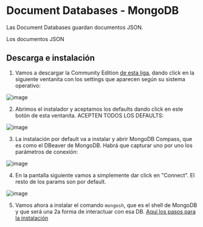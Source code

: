 # Document Databases - MongoDB

Las Document Databases guardan documentos JSON.

Los documentos JSON 

## Descarga e instalación

1. Vamos a descargar la Community Edition [de esta liga](https://www.mongodb.com/try/download/community), dando click en la siguiente ventanita con los settings que aparecen según su sistema operativo:

![image](https://user-images.githubusercontent.com/1316464/129503203-6f73804f-922d-44a7-a2fe-d5cb8f0d7a73.png)

2. Abrimos el instalador y aceptamos los defaults dando click en este botón de esta ventanita. ACEPTEN TODOS LOS DEFAULTS:

![image](https://user-images.githubusercontent.com/1316464/129503596-c00274a9-75ad-4dd1-b523-6e75bccff0b5.png)

3. La instalación por default va a instalar y abrir MongoDB Compass, que es como el DBeaver de MongoDB. Habrá que capturar uno por uno los parámetros de conexión:

![image](https://user-images.githubusercontent.com/1316464/129505781-973886e0-cd43-4732-be15-38e3a70ecc37.png)

4. En la pantalla siguiente vamos a simplemente dar click en "Connect". El resto de los params son por default.

![image](https://user-images.githubusercontent.com/1316464/129505957-740593d2-85aa-4e00-9c34-ad7710d913be.png)

5. Vamos ahora a instalar el comando `mongosh`, que es el shell de MongoDB y que será una 2a forma de interactuar con esa DB. [Aquí los pasos para la instalación](https://docs.mongodb.com/mongodb-shell/install/#std-label-mdb-shell-install)




